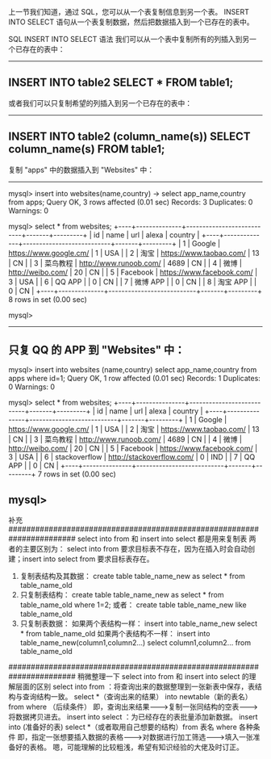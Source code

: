 上一节我们知道，通过 SQL，您可以从一个表复制信息到另一个表。
INSERT INTO SELECT 语句从一个表复制数据，然后把数据插入到一个已存在的表中。

SQL INSERT INTO SELECT 语法
我们可以从一个表中复制所有的列插入到另一个已存在的表中：

----------------------------------------------------
INSERT INTO table2
SELECT * FROM table1;
----------------------------------------------------

或者我们可以只复制希望的列插入到另一个已存在的表中：

----------------------------------------------------
INSERT INTO table2
(column_name(s))
SELECT column_name(s)
FROM table1;
----------------------------------------------------

复制 "apps" 中的数据插入到 "Websites" 中：

----------------------------------------------------
mysql> insert into websites(name,country)
    -> select app_name,country from apps;
Query OK, 3 rows affected (0.01 sec)
Records: 3  Duplicates: 0  Warnings: 0

mysql> select * from websites;
+----+--------------+---------------------------+-------+---------+
| id | name         | url                       | alexa | country |
+----+--------------+---------------------------+-------+---------+
|  1 | Google       | https://www.google.cm/    |     1 | USA     |
|  2 | 淘宝         | https://www.taobao.com/   |    13 | CN      |
|  3 | 菜鸟教程     | http://www.runoob.com/    |  4689 | CN      |
|  4 | 微博         | http://weibo.com/         |    20 | CN      |
|  5 | Facebook     | https://www.facebook.com/ |     3 | USA     |
|  6 | QQ APP       |                           |     0 | CN      |
|  7 | 微博 APP     |                           |     0 | CN      |
|  8 | 淘宝 APP     |                           |     0 | CN      |
+----+--------------+---------------------------+-------+---------+
8 rows in set (0.00 sec)

mysql> 

----------------------------------------------------

只复 QQ 的 APP 到 "Websites" 中：
----------------------------------------------------
mysql> insert into websites (name,country) select app_name,country from apps where id=1;
Query OK, 1 row affected (0.01 sec)
Records: 1  Duplicates: 0  Warnings: 0

mysql> select * from websites;
+----+---------------+---------------------------+-------+---------+
| id | name          | url                       | alexa | country |
+----+---------------+---------------------------+-------+---------+
|  1 | Google        | https://www.google.cm/    |     1 | USA     |
|  2 | 淘宝          | https://www.taobao.com/   |    13 | CN      |
|  3 | 菜鸟教程      | http://www.runoob.com/    |  4689 | CN      |
|  4 | 微博          | http://weibo.com/         |    20 | CN      |
|  5 | Facebook      | https://www.facebook.com/ |     3 | USA     |
|  6 | stackoverflow | http://stackoverflow.com/ |     0 | IND     |
|  7 | QQ APP        |                           |     0 | CN      |
+----+---------------+---------------------------+-------+---------+
7 rows in set (0.00 sec)

mysql> 
----------------------------------------------------


补充
#######################################################################
select into from 和 insert into select 都是用来复制表
两者的主要区别为： select into from 要求目标表不存在，因为在插入时会自动创建；insert into select from 要求目标表存在。
1. 复制表结构及其数据：
create table table_name_new as select * from table_name_old
2. 只复制表结构：
create table table_name_new as select * from table_name_old where 1=2;
或者：
create table table_name_new like table_name_old
3. 只复制表数据：
如果两个表结构一样：
insert into table_name_new select * from table_name_old
如果两个表结构不一样：
insert into table_name_new(column1,column2...) select column1,column2... from table_name_old

#######################################################################
稍微整理一下 select into from 和 insert into select 的理解层面的区别
select into from ：将查询出来的数据整理到一张新表中保存，表结构与查询结构一致。
select *（查询出来的结果） into newtable（新的表名）from where （后续条件）
即，查询出来结果--->复制一张同结构的空表--->将数据拷贝进去。
insert into select ：为已经存在的表批量添加新数据。
insert into  (准备好的表) select *（或者取用自己想要的结构）from 表名 where 各种条件
即，指定一张想要插入数据的表格--->对数据进行加工筛选--->填入一张准备好的表格。
嗯，可能理解的比较粗浅，希望有知识经验的大佬及时订正。
